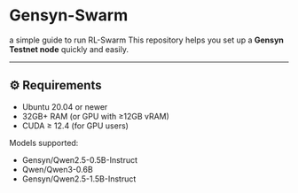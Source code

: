 # Gensyn-Swarm
a simple guide to run RL-Swarm
This repository helps you set up a **Gensyn Testnet node** quickly and easily.

---

## ⚙️ Requirements
- Ubuntu 20.04 or newer  
- 32GB+ RAM (or GPU with ≥12GB vRAM)
- CUDA ≥ 12.4 (for GPU users)

Models supported:
- Gensyn/Qwen2.5-0.5B-Instruct  
- Qwen/Qwen3-0.6B  
- Gensyn/Qwen2.5-1.5B-Instruct  
